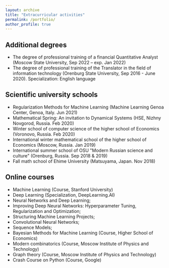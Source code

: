 ```yaml
---
layout: archive
title: "Extracurricular activities"
permalink: /portfolio/
author_profile: true
---
```

## Additional degrees
* The degree of professional training of a financial Quantitative Analyst (Moscow State University, Sep 2022 – exp. Jan 2022)
* The degree of professional training of the Translator in the field of information technology (Orenburg State University,
Sep 2016 - June 2020). Specialization: English language

## Scientific university schools
* Regularization Methods for Machine Learning (Machine Learning Genoa Center, Genoa, Italy. Jun 2021)
* Mathematical Spring: An invitation to Dynamical Systems (HSE, Nizhny Novgorod, Russia. Feb 2020)
* Winter school of computer science of the higher school of Economics (Voronovo, Russia. Feb 2020)
* International winter mathematical school of the higher school of Economics (Moscow, Russia. Jan 2019)
* International summer school of OSU "Modern Russian science and culture" (Orenburg, Russia. Sep 2018 & 2019)
* Fall math school of Ehime University (Matsuyama, Japan. Nov 2018)

## Online courses
* Machine Learning (Course, Stanford University)
* Deep Learning (Specialization, DeepLearning.AI)
* Neural Networks and Deep Learning;
* Improving Deep Neural Networks: Hyperparameter Tuning, Regularization and Optimization;
* Structuring Machine Learning Projects;
* Convolutional Neural Networks;
* Sequence Models;
* Bayesian Methods for Machine Learning (Course, Higher School of Economics)
* Modern combinatorics (Course, Moscow Institute of Physics and Technology)
* Graph theory (Course, Moscow Institute of Physics and Technology)
* Crash Course on Python (Course, Google)